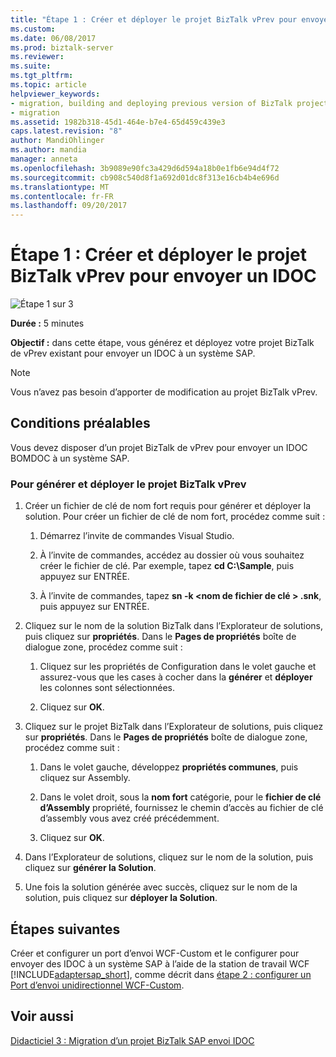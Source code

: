 ```yaml
---
title: "Étape 1 : Créer et déployer le projet BizTalk vPrev pour envoyer un IDOC | Documents Microsoft"
ms.custom: 
ms.date: 06/08/2017
ms.prod: biztalk-server
ms.reviewer: 
ms.suite: 
ms.tgt_pltfrm: 
ms.topic: article
helpviewer_keywords:
- migration, building and deploying previous version of BizTalk project for sending an IDOC
- migration
ms.assetid: 1982b318-45d1-464e-b7e4-65d459c439e3
caps.latest.revision: "8"
author: MandiOhlinger
ms.author: mandia
manager: anneta
ms.openlocfilehash: 3b9089e90fc3a429d6d594a18b0e1fb6e94d4f72
ms.sourcegitcommit: cb908c540d8f1a692d01dc8f313e16cb4b4e696d
ms.translationtype: MT
ms.contentlocale: fr-FR
ms.lasthandoff: 09/20/2017
---
```

# <a name="step-1-build-and-deploy-the-vprev-biztalk-project-for-sending-an-idoc"></a>Étape 1 : Créer et déployer le projet BizTalk vPrev pour envoyer un IDOC
![Étape 1 sur 3](../../adapters-and-accelerators/adapter-oracle-database/media/step-1of3.gif "Step_1of3")  
  
 **Durée :** 5 minutes  
  
 **Objectif :** dans cette étape, vous générez et déployez votre projet BizTalk de vPrev existant pour envoyer un IDOC à un système SAP.  
  
> [!NOTE]
>  Vous n’avez pas besoin d’apporter de modification au projet BizTalk vPrev.  
  
## <a name="prerequisites"></a>Conditions préalables  
 Vous devez disposer d’un projet BizTalk de vPrev pour envoyer un IDOC BOMDOC à un système SAP.  
  
### <a name="to-build-and-deploy-the-vprev-biztalk-project"></a>Pour générer et déployer le projet BizTalk vPrev  
  
1.  Créer un fichier de clé de nom fort requis pour générer et déployer la solution. Pour créer un fichier de clé de nom fort, procédez comme suit :  
  
    1.  Démarrez l’invite de commandes Visual Studio.  
  
    2.  À l’invite de commandes, accédez au dossier où vous souhaitez créer le fichier de clé. Par exemple, tapez **cd C:\Sample**, puis appuyez sur ENTRÉE.  
  
    3.  À l’invite de commandes, tapez **sn -k \<nom de fichier de clé > .snk**, puis appuyez sur ENTRÉE.  
  
2.  Cliquez sur le nom de la solution BizTalk dans l’Explorateur de solutions, puis cliquez sur **propriétés**. Dans le **Pages de propriétés** boîte de dialogue zone, procédez comme suit :  
  
    1.  Cliquez sur les propriétés de Configuration dans le volet gauche et assurez-vous que les cases à cocher dans la **générer** et **déployer** les colonnes sont sélectionnées.  
  
    2.  Cliquez sur **OK**.  
  
3.  Cliquez sur le projet BizTalk dans l’Explorateur de solutions, puis cliquez sur **propriétés**. Dans le **Pages de propriétés** boîte de dialogue zone, procédez comme suit :  
  
    1.  Dans le volet gauche, développez **propriétés communes**, puis cliquez sur Assembly.  
  
    2.  Dans le volet droit, sous la **nom fort** catégorie, pour le **fichier de clé d’Assembly** propriété, fournissez le chemin d’accès au fichier de clé d’assembly vous avez créé précédemment.  
  
    3.  Cliquez sur **OK**.  
  
4.  Dans l’Explorateur de solutions, cliquez sur le nom de la solution, puis cliquez sur **générer la Solution**.  
  
5.  Une fois la solution générée avec succès, cliquez sur le nom de la solution, puis cliquez sur **déployer la Solution**.  
  
## <a name="next-steps"></a>Étapes suivantes  
 Créer et configurer un port d’envoi WCF-Custom et le configurer pour envoyer des IDOC à un système SAP à l’aide de la station de travail WCF [!INCLUDE[adaptersap_short](../../includes/adaptersap-short-md.md)], comme décrit dans [étape 2 : configurer un Port d’envoi unidirectionnel WCF-Custom](../../adapters-and-accelerators/adapter-sap/step-2-configure-a-wcf-custom-one-way-send-port.md).  
  
## <a name="see-also"></a>Voir aussi  
 [Didacticiel 3 : Migration d’un projet BizTalk SAP envoi IDOC](../../adapters-and-accelerators/adapter-sap/tutorial-3-migrating-an-sap-send-idoc-biztalk-project.md)